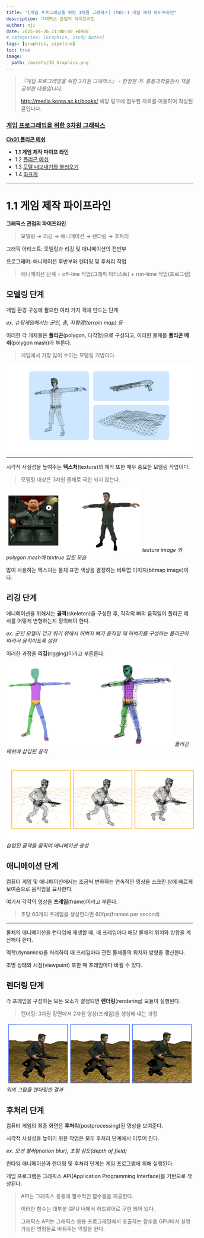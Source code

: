 ```yaml
---
title: "[게임 프로그래밍을 위한 3차원 그래픽스] Ch01-1 게임 제작 파이프라인"
description: 그래픽스 관점의 파이프라인
author: nji
date: 2025-04-26 21:00:00 +0900
# categories: [Graphics, Study Notes]
tags: [graphics, pipeline]
toc: true
image:
  path: /assets/3D_Graphics.png
---
```


> *『게임 프로그래밍을 위한 3차원 그래픽스』 - 한정현 저. 홍릉과학출판사 책을 공부한 내용입니다.*
>
> http://media.korea.ac.kr/books/ 해당 링크에 첨부된 자료를 이용하여 작성된 글입니다.

### [**게임 프로그래밍을 위한 3차원 그래픽스**](https://1360837.github.io/posts/3Dgraphics/)

[**Ch01 폴리곤 메쉬**](https://1360837.github.io/posts/3Dgraphics-ch01/)

- **1.1 게임 제작 파이프 라인**
- 1.2 [폴리곤 메쉬](https://1360837.github.io/posts/3Dgraphics-ch01-2/)
- 1.3 [모델 내보내기와 불러오기](https://1360837.github.io/posts/3Dgraphics-ch01-3)
- 1.4 [좌표계](https://1360837.github.io/posts/3Dgraphics-ch01-4/)

---

# 1.1 게임 제작 파이프라인

**그래픽스 관점의 파이프라인**

>모델링 → 리깅 → 애니메이션 → 렌더링 → 후처리

그래픽 아티스트: 모델링과 리깅 및 애니메이션의 전반부

프로그래머: 애니메이션 후반부와 렌더링 및 후처리 작업

> 애니메이션 단계 = off-line 작업(그래픽 아티스트) + run-time 작업(프로그램)

## 모델링 단계

게임 환경 구성에 필요한 여러 가지 객체 만드는 단계

*ex. 슈팅게임에서는 군인, 총, 지형맵(terrain map) 등*

이러한 각 개체들은 **폴리곤**(polygon, 다각형)으로 구성되고, 이러한 물체를 **폴리곤 메쉬**(polygon mash)라 부른다.

> 게임에서 가장 많이 쓰이는 모델링 기법이다.

![polygon](/assets/img/graphics_ch01-1/polygon_mesh.png)

---

시각적 사실성을 높여주는 **텍스처**(texture)의 제작 또한 매우 중요한 모델링 작업이다.

> 모델링 대상은 3차원 물체로 국한 되지 않는다.

![texture](/assets/img/graphics_ch01-1/texture.png)
_texture image 와 polygon mesh에 textrue 입힌 모습_

많이 사용하는 텍스처는 물체 표면 색상을 결정하는 비트맵 이미지(bitmap image)이다.

## 리깅 단계

애니메이션을 위해서는 **골격**(skeleton)을 구성한 후, 각각의 뼈의 움직임이 폴리곤 메쉬를 어떻게 변형하는지 정의해야 한다.

*ex. 군인 모델이 걷고 뛰기 위해서 허벅지 뼈가 움직일 때 허벅지를 구성하는 폴리곤이 따라서 움직이도록 설정*

이러한 과정을 **리깅**(rigging)이라고 부른른다.

![skeleton](/assets/img/graphics_ch01-1/skeleton.png)
_폴리곤 메쉬에 삽입된 골격_

<img src="/assets/img/graphics_ch01-1/animation.png" style="background-color: white; padding: 8px;">_삽입된 골격을 움직여 에니메이션 생성_

## 애니메이션 단계

컴퓨터 게임 및 애니메이션에서는 조금씩 변화하는 연속적인 영상을 스크린 상에 빠르게 보여줌으로 움직임을 묘사한다.

여기서 각각의 영상을 **프레임**(frame)이라고 부른다.

> 초당 60개의 프레임을 생성한다면 60fps(frames per second)

---

물체의 애니메이션을 런타임에 재생할 때, 매 프레임마다 해당 물체의 위치와 방향을 계산해야 한다.

역학(dynamics)을 처리하여 매 프레임마다 관련 물체들의 위치와 방향을 갱신한다.

조명 상태와 시점(viewpoint) 또한 매 프레임마다 바뀔 수 있다.

## 렌더링 단계

각 프레임을 구성하는 모든 요소가 결정되면 **렌더링**(rendering) 모듈이 실행된다.

> 렌더링: 3차원 장면에서 2차원 영상(프레임)을 생성해 내는 과정

![rendering](/assets/img/graphics_ch01-1/rendering.png)_위의 그림을 렌더링한 결과_

## 후처리 단계

컴퓨터 게임의 최종 화면은 **후처리**(postprocessing)된 영상을 보여준다.

시각적 사실성을 높이기 위한 작업은 모두 후처리 단계에서 이루어 진다.

*ex. 모션 블러(motion blur), 초점 심도(depth of field)*

런타임 애니메이션과 렌더링 및 후처리 단계는 게임 프로그램에 의해 실행된다.

게임 프로그램은 그래픽스 API(Application Programming Interface)를 기반으로 작성된다.

> API는 그래픽스 응용에 필수적인 함수들을 제공한다.
>
> 이러한 함수는 대부분 GPU 내에서 하드웨어로 구현 되어 있다.
>
> 그래픽스 API는 그래픽스 응용 프로그래밍에서 호출하는 함수를 GPU에서 실행 가능한 명령들로 바꿔주는 역할을 한다.